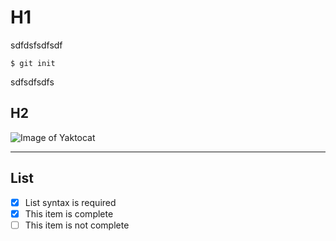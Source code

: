 # H1
sdfdsfsdfsdf
```
$ git init
```
sdfsdfsdfs
## H2

![Image of Yaktocat](https://octodex.github.com/images/yaktocat.png)

---
## List
- [x] List syntax is required
- [x] This item is complete
- [ ] This item is not complete
